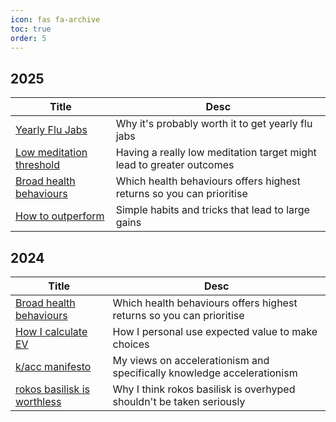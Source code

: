 ```yaml
---
icon: fas fa-archive
toc: true
order: 5
---
```


## 2025

| Title                                                        | Desc                                                         |
| ------------------------------------------------------------ | ------------------------------------------------------------ |
| [Yearly Flu Jabs](/2025/01/05/yearly-flu-jabs)               | Why it's probably worth it to get yearly flu jabs            |
| [Low meditation threshold](/2025/01/04/lowmeditation)        | Having a really low meditation target might lead to greater outcomes |
| [Broad health behaviours](/2024/12/29/Broad-health-behaviours) | Which health behaviours offers highest returns so you can prioritise |
| [How to outperform](https://bippyboppy.github.io/2025/01/14/how-to-outperform) | Simple habits and tricks that lead to large gains            |

## 2024

| Title                                                        | Desc                                                         |
| ------------------------------------------------------------ | ------------------------------------------------------------ |
| [Broad health behaviours](/2024/12/29/Broad-health-behaviours) | Which health behaviours offers highest returns so you can prioritise |
| [How I calculate EV](/2024/12/22/How-I-calculate-EV)         | How I personal use expected value to make choices            |
| [k/acc manifesto](/2024/03/15/kacc-manifesto)                | My views on accelerationism and specifically knowledge accelerationism |
| [rokos basilisk is worthless](/2024/08/16/rokos-worthless)   | Why I think rokos basilisk is overhyped shouldn't be taken seriously |

